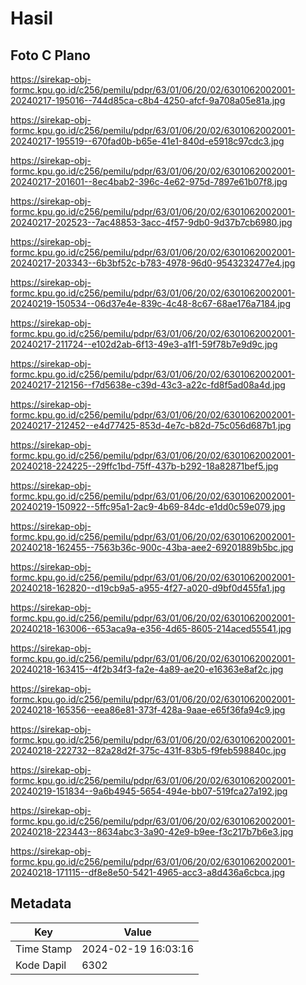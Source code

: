 # Hasil

## Foto C Plano

https://sirekap-obj-formc.kpu.go.id/c256/pemilu/pdpr/63/01/06/20/02/6301062002001-20240217-195016--744d85ca-c8b4-4250-afcf-9a708a05e81a.jpg

https://sirekap-obj-formc.kpu.go.id/c256/pemilu/pdpr/63/01/06/20/02/6301062002001-20240217-195519--670fad0b-b65e-41e1-840d-e5918c97cdc3.jpg

https://sirekap-obj-formc.kpu.go.id/c256/pemilu/pdpr/63/01/06/20/02/6301062002001-20240217-201601--8ec4bab2-396c-4e62-975d-7897e61b07f8.jpg

https://sirekap-obj-formc.kpu.go.id/c256/pemilu/pdpr/63/01/06/20/02/6301062002001-20240217-202523--7ac48853-3acc-4f57-9db0-9d37b7cb6980.jpg

https://sirekap-obj-formc.kpu.go.id/c256/pemilu/pdpr/63/01/06/20/02/6301062002001-20240217-203343--6b3bf52c-b783-4978-96d0-9543232477e4.jpg

https://sirekap-obj-formc.kpu.go.id/c256/pemilu/pdpr/63/01/06/20/02/6301062002001-20240219-150534--06d37e4e-839c-4c48-8c67-68ae176a7184.jpg

https://sirekap-obj-formc.kpu.go.id/c256/pemilu/pdpr/63/01/06/20/02/6301062002001-20240217-211724--e102d2ab-6f13-49e3-a1f1-59f78b7e9d9c.jpg

https://sirekap-obj-formc.kpu.go.id/c256/pemilu/pdpr/63/01/06/20/02/6301062002001-20240217-212156--f7d5638e-c39d-43c3-a22c-fd8f5ad08a4d.jpg

https://sirekap-obj-formc.kpu.go.id/c256/pemilu/pdpr/63/01/06/20/02/6301062002001-20240217-212452--e4d77425-853d-4e7c-b82d-75c056d687b1.jpg

https://sirekap-obj-formc.kpu.go.id/c256/pemilu/pdpr/63/01/06/20/02/6301062002001-20240218-224225--29ffc1bd-75ff-437b-b292-18a82871bef5.jpg

https://sirekap-obj-formc.kpu.go.id/c256/pemilu/pdpr/63/01/06/20/02/6301062002001-20240219-150922--5ffc95a1-2ac9-4b69-84dc-e1dd0c59e079.jpg

https://sirekap-obj-formc.kpu.go.id/c256/pemilu/pdpr/63/01/06/20/02/6301062002001-20240218-162455--7563b36c-900c-43ba-aee2-69201889b5bc.jpg

https://sirekap-obj-formc.kpu.go.id/c256/pemilu/pdpr/63/01/06/20/02/6301062002001-20240218-162820--d19cb9a5-a955-4f27-a020-d9bf0d455fa1.jpg

https://sirekap-obj-formc.kpu.go.id/c256/pemilu/pdpr/63/01/06/20/02/6301062002001-20240218-163006--653aca9a-e356-4d65-8605-214aced55541.jpg

https://sirekap-obj-formc.kpu.go.id/c256/pemilu/pdpr/63/01/06/20/02/6301062002001-20240218-163415--4f2b34f3-fa2e-4a89-ae20-e16363e8af2c.jpg

https://sirekap-obj-formc.kpu.go.id/c256/pemilu/pdpr/63/01/06/20/02/6301062002001-20240218-165356--eea86e81-373f-428a-9aae-e65f36fa94c9.jpg

https://sirekap-obj-formc.kpu.go.id/c256/pemilu/pdpr/63/01/06/20/02/6301062002001-20240218-222732--82a28d2f-375c-431f-83b5-f9feb598840c.jpg

https://sirekap-obj-formc.kpu.go.id/c256/pemilu/pdpr/63/01/06/20/02/6301062002001-20240219-151834--9a6b4945-5654-494e-bb07-519fca27a192.jpg

https://sirekap-obj-formc.kpu.go.id/c256/pemilu/pdpr/63/01/06/20/02/6301062002001-20240218-223443--8634abc3-3a90-42e9-b9ee-f3c217b7b6e3.jpg

https://sirekap-obj-formc.kpu.go.id/c256/pemilu/pdpr/63/01/06/20/02/6301062002001-20240218-171115--df8e8e50-5421-4965-acc3-a8d436a6cbca.jpg


## Metadata

| Key        | Value               |
| ---------- | ------------------- |
| Time Stamp | 2024-02-19 16:03:16 |
| Kode Dapil | 6302                |



